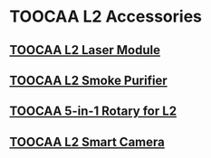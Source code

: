 ﻿---
sidebar_position: 4
sidebar_label: TOOCAA L2 Accessories
---

# TOOCAA L2 Accessories
## [TOOCAA L2 Laser Module](https://wiki.toocaa.com/en/toocaal2/TOOCAA%20L2%20Accessories/Laser%20Module/)
## [TOOCAA L2 Smoke Purifier](https://wiki.toocaa.com/en/toocaal2/TOOCAA%20L2%20Accessories/Smoke%20Purifier/)
## [TOOCAA 5-in-1 Rotary for L2](https://wiki.toocaa.com/en/toocaal2/TOOCAA%20L2%20Accessories/in-1-rotary-for-l2)
## [TOOCAA L2 Smart Camera](https://wiki.toocaa.com/en/toocaal2/TOOCAA%20L2%20Accessories/smart-camera)
